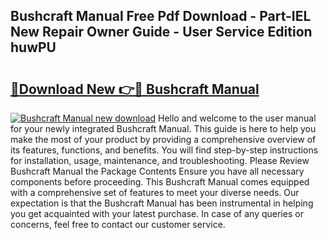 ## Bushcraft Manual Free Pdf Download - Part-IEL New Repair Owner Guide - User Service Edition huwPU

# <h2><a href="http://bc13022.oget.top/?id=Bushcraft+Manual">🔗Download New 👉🔴 Bushcraft Manual</a></h2>

[![Bushcraft Manual new download](https://i.imgur.com/5g1atiW.png)](http://bc13022.oget.top/?id=Bushcraft+Manual)
Hello and welcome to the user manual for your newly integrated Bushcraft Manual. This guide is here to help you make the most of your product by providing a comprehensive overview of its features, functions, and benefits. You will find step-by-step instructions for installation, usage, maintenance, and troubleshooting. Please Review Bushcraft Manual the Package Contents Ensure you have all necessary components before proceeding. This Bushcraft Manual comes equipped with a comprehensive set of features to meet your diverse needs. Our expectation is that the Bushcraft Manual has been instrumental in helping you get acquainted with your latest purchase. In case of any queries or concerns, feel free to contact our customer service.
